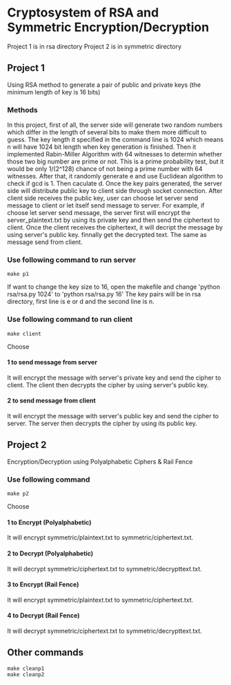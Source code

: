 # Cryptosystem of RSA and Symmetric Encryption/Decryption
Project 1 is in rsa directory
Project 2 is in symmetric directory

## Project 1
Using RSA method to generate a pair of public and private keys (the minimum length of key is 16 bits)
### Methods
In this project, first of all, the server side will generate two random numbers which differ in the length of several bits to make them more difficult to guess. The key length it specified in the command line is 1024 which means n will have 1024 bit length when key generation is finished. Then it implemented Rabin-Miller Algorithm with 64 witnesses to determin whether those two big number are prime or not. This is a prime probability test, but it would be only 1/(2^128) chance of not being a prime number with 64 witnesses. After that, it randomly generate e and use Euclidean algorithm to check if gcd is 1. Then caculate d. 
Once the key pairs generated, the server side will distribute public key to client side through socket connection. After client side receives the public key, user can choose let server send message to client or let itself send message to server. For example, if choose let server send message, the server first will encrypt the server_plaintext.txt by using its private key and then send the ciphertext to client. Once the client receives the ciphertext, it will decript the message by using server's public key. finnally get the decrypted text. The same as message send from client.

### Use following command to run server
```
make p1
```
If want to change the key size to 16, open the makefile and change 'python rsa/rsa.py 1024' to 'python rsa/rsa.py 16'
The key pairs will be in rsa directory, first line is e or d and the second line is n.

### Use following command to run client
```
make client
```
Choose
#### 1 to send message from server
It will encrypt the message with server's private key and send the cipher to client. The client then decrypts the cipher by using server's public key.

#### 2 to send message from client
It will encrypt the message with server's public key and send the cipher to server. The server then decrypts the cipher by using its public key.

## Project 2 
Encryption/Decryption using Polyalphabetic Ciphers & Rail Fence

### Use following command
```
make p2
```
Choose
#### 1 to Encrypt (Polyalphabetic)
It will encrypt symmetric/plaintext.txt to symmetric/ciphertext.txt.

#### 2 to Decrypt (Polyalphabetic)
It will decrypt symmetric/ciphertext.txt to symmetric/decrypttext.txt.

#### 3 to Encrypt (Rail Fence)
It will encrypt symmetric/plaintext.txt to symmetric/ciphertext.txt.

#### 4 to Decrypt (Rail Fence)
It will decrypt symmetric/ciphertext.txt to symmetric/decrypttext.txt.

## Other commands
```
make cleanp1
make cleanp2
```
